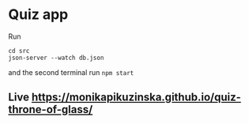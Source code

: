 # Quiz app

Run 
```
cd src
json-server --watch db.json
```
and the second terminal run
`npm start`

## Live https://monikapikuzinska.github.io/quiz-throne-of-glass/